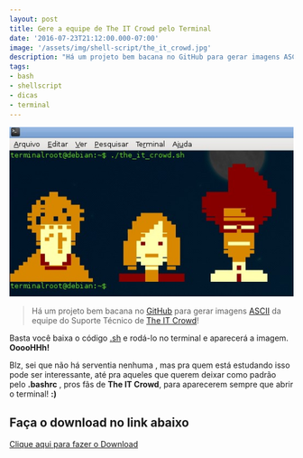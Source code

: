 ```yaml
---
layout: post
title: Gere a equipe de The IT Crowd pelo Terminal
date: '2016-07-23T21:12:00.000-07:00'
image: '/assets/img/shell-script/the_it_crowd.jpg'
description: "Há um projeto bem bacana no GitHub para gerar imagens ASCII da equipe do Suporte Técnico de The IT Crowd!"
tags:
- bash
- shellscript
- dicas
- terminal
---
```

![Blog Linux](/assets/img/shell-script/the_it_crowd.jpg "Blog Linux")

> Há um projeto bem bacana no [GitHub](https://github.com/) para gerar imagens [ASCII](https://pt.wikipedia.org/wiki/ASCII) da equipe do Suporte Técnico de [The IT Crowd](https://pt.wikipedia.org/wiki/The_IT_Crowd)!

Basta você baixa o código [.sh](https://goo.gl/dBqXzZ) e rodá-lo no terminal e aparecerá a imagem. __OoooHHh!__

Blz, sei que não há serventia nenhuma , mas pra quem está estudando isso pode ser interessante, até pra aqueles que querem deixar como padrão pelo __.bashrc__ , pros fãs de __The IT Crowd__, para aparecerem sempre que abrir o terminal! __:)__ 

## Faça o download no link abaixo

[Clique aqui para fazer o Download](https://github.com/EmgrtE/ascii-ansi/tree/master/the_it_crowd)


<script async src="https://pagead2.googlesyndication.com/pagead/js/adsbygoogle.js"></script>

<!-- Informat -->
<ins class="adsbygoogle"
 style="display:block"
 data-ad-client="ca-pub-2838251107855362"
 data-ad-slot="2327980059"
 data-ad-format="auto"
 data-full-width-responsive="true"></ins>

<script>
(adsbygoogle = window.adsbygoogle || []).push({});
</script>



